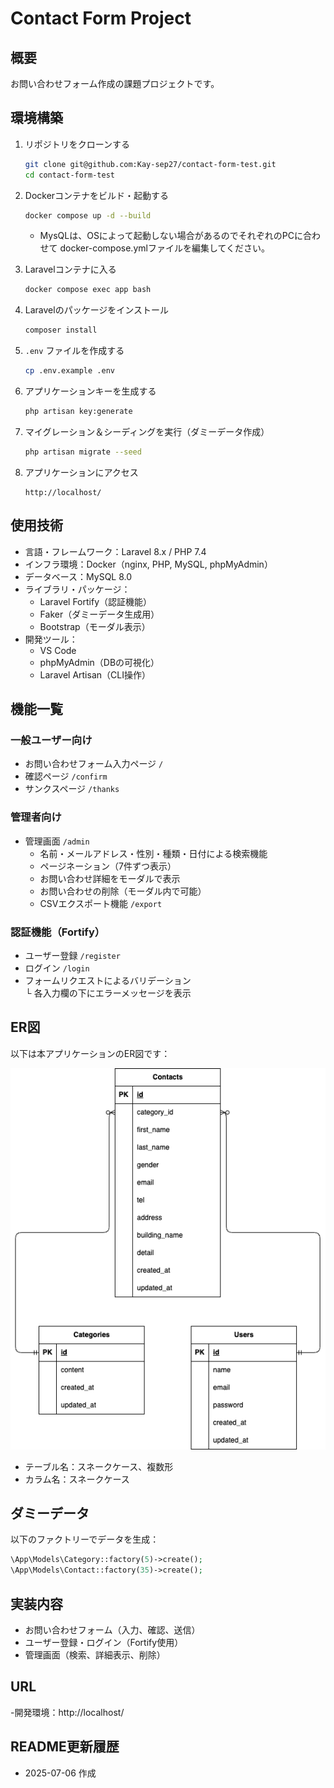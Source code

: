# Contact Form Project

## 概要
お問い合わせフォーム作成の課題プロジェクトです。

## 環境構築

1. リポジトリをクローンする
    ```bash
    git clone git@github.com:Kay-sep27/contact-form-test.git  
    cd contact-form-test
    ```

2. Dockerコンテナをビルド・起動する
    ```bash
    docker compose up -d --build
    ```
    * MysQLは、OSによって起動しない場合があるのでそれぞれのPCに合わせて docker-compose.ymlファイルを編集してください。

3. Laravelコンテナに入る
    ```bash
    docker compose exec app bash
    ```

4. Laravelのパッケージをインストール
    ```bash
    composer install
    ```

5. `.env` ファイルを作成する
    ```bash
    cp .env.example .env
    ```

6. アプリケーションキーを生成する
    ```bash
    php artisan key:generate
    ```

7. マイグレーション＆シーディングを実行（ダミーデータ作成）
    ```bash
    php artisan migrate --seed
    ```

8. アプリケーションにアクセス
    ```
    http://localhost/
    ```

## 使用技術

- 言語・フレームワーク：Laravel 8.x / PHP 7.4  
- インフラ環境：Docker（nginx, PHP, MySQL, phpMyAdmin）  
- データベース：MySQL 8.0  
- ライブラリ・パッケージ：
  - Laravel Fortify（認証機能）
  - Faker（ダミーデータ生成用）
  - Bootstrap（モーダル表示）
- 開発ツール：
  - VS Code
  - phpMyAdmin（DBの可視化）
  - Laravel Artisan（CLI操作）

## 機能一覧

### 一般ユーザー向け

- お問い合わせフォーム入力ページ `/`
- 確認ページ `/confirm`
- サンクスページ `/thanks`

### 管理者向け

- 管理画面 `/admin`
  - 名前・メールアドレス・性別・種類・日付による検索機能
  - ページネーション（7件ずつ表示）
  - お問い合わせ詳細をモーダルで表示
  - お問い合わせの削除（モーダル内で可能）
  - CSVエクスポート機能 `/export`

### 認証機能（Fortify）

- ユーザー登録 `/register`
- ログイン `/login`
- フォームリクエストによるバリデーション  
  └ 各入力欄の下にエラーメッセージを表示

## ER図

以下は本アプリケーションのER図です：

![ER図](docker/er-diagram.png)

- テーブル名：スネークケース、複数形
- カラム名：スネークケース

## ダミーデータ

以下のファクトリーでデータを生成：

```php
\App\Models\Category::factory(5)->create();
\App\Models\Contact::factory(35)->create();
```

## 実装内容
- お問い合わせフォーム（入力、確認、送信）
- ユーザー登録・ログイン（Fortify使用）
- 管理画面（検索、詳細表示、削除）

## URL
-開発環境：http://localhost/

## README更新履歴
- 2025-07-06 作成
